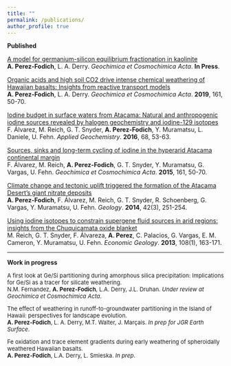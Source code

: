 ```yaml
---
title: ""
permalink: /publications/
author_profile: true
---
```

**Published**<br>

[A model for germanium-silicon equilibrium fractionation in kaolinite](https://www.sciencedirect.com/science/article/abs/pii/S0016703720304841)<br>
**A. Perez-Fodich**, L. A. Derry. <i>Geochimica et Cosmochimica Acta</i>. **In Press**. 

[Organic acids and high soil CO2 drive intense chemical weathering of Hawaiian basalts: Insights from reactive transport models](https://www.sciencedirect.com/science/article/pii/S0016703719300511)<br>
**A. Perez-Fodich**, L. A. Derry. <i>Geochimica et Cosmochimica Acta</i>. **2019**, 161, 50-70. 
	
[Iodine budget in surface waters from Atacama: Natural and anthropogenic iodine sources revealed by halogen geochemistry and iodine-129 isotopes](https://www.sciencedirect.com/science/article/pii/S0883292716300531)<br>
F. Álvarez, M. Reich, G. T. Snyder, <b>A. Perez-Fodich</b>, Y. Muramatsu, L. Daniele, U. Fehn. <i>Applied Geochemistry</i>. **2016**, 68, 53-63. 

[Sources, sinks and long-term cycling of iodine in the hyperarid Atacama continental margin](https://www.sciencedirect.com/science/article/pii/S0016703715001842)<br>
F. Álvarez, M. Reich, <b>A. Perez-Fodich</b>, G. T. Snyder, Y. Muramatsu, G. Vargas, U. Fehn. <i>Geochimica et Cosmochimica Acta</i>. **2015**, 161, 50-70. 

[Climate change and tectonic uplift triggered the formation of the Atacama Desert’s giant nitrate deposits](https://pubs.geoscienceworld.org/gsa/geology/article-abstract/42/3/251/131538)<br>
<b>A. Perez-Fodich</b>, F. Álvarez, M. Reich, G. T. Snyder, R. Schoenberg, G. Vargas, Y. Muramatsu, U. Fehn. <i>Geology</i>. **2014**, 42(3), 251-254.

[Using iodine isotopes to constrain supergene fluid sources in arid regions: insights from the Chuquicamata oxide blanket](https://pubs.geoscienceworld.org/segweb/economicgeology/article/108/1/163/128448/using-iodine-isotopes-to-constrain-supergene-fluid)<br>
M. Reich, G. T. Snyder, F. Álvareza, <b>A. Perez</b>, C. Palacios, G. Vargas, E. M. Cameron, Y. Muramatsu, U. Fehn. <i>Economic Geology</i>. **2013**, 108(1), 163-171.


---
**Work in progress**<br>

<p style="font-size:small">A first look at Ge/Si partitioning during amorphous silica precipitation: Implications for Ge/Si as a tracer for silicate weathering. <br>N.M. Fernandez, <b>A. Perez-Fodich</b>, L.A. Derry, J.L. Druhan. <i>Under review at Geochimica et Cosmochimica Acta</i>.</p>

<p style="font-size:small">The effect of weathering in runoff-to-groundwater partitioning in the Island of Hawaii: perspectives for landscape evolution.<br> 
<b>A. Perez-Fodich</b>, L. A. Derry, M.T. Walter, J. Marçais. <i>In prep for JGR Earth Surface</i>.</p>

<p style="font-size:small">Fe oxidation and trace element gradients during early weathering of spheroidally weathered Hawaiian basalts.<br>
<b>A. Perez-Fodich</b>, L.A. Derry, L. Smieska. <i>In prep</i>.</p>
